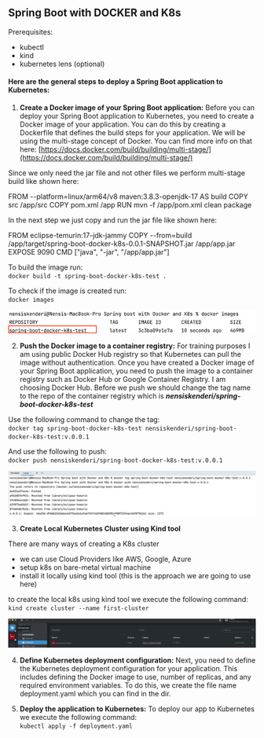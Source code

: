 ## Spring Boot with DOCKER and K8s

Prerequisites:

* kubectl
* kind
* kubernetes lens (optional)

#### Here are the general steps to deploy a Spring Boot application to Kubernetes:

1. **Create a Docker image of your Spring Boot application:** 
Before you can deploy your Spring Boot application to Kubernetes, you need to create a Docker image of your application. You can do this by creating a Dockerfile that defines the build steps for your application.
We will be using the multi-stage concept of Docker. You can find more info on that here:
[https://docs.docker.com/build/building/multi-stage/](https://docs.docker.com/build/building/multi-stage/)

Since we only need the jar file and not other files we perform multi-stage build like shown here:<br>

FROM --platform=linux/arm64/v8 maven:3.8.3-openjdk-17 AS build
COPY src /app/src
COPY pom.xml /app
RUN mvn -f /app/pom.xml clean package

In the next step we just copy and run the jar file like shown here:<br>

FROM eclipse-temurin:17-jdk-jammy
COPY --from=build /app/target/spring-boot-docker-k8s-0.0.1-SNAPSHOT.jar /app/app.jar
EXPOSE 9090
CMD ["java", "-jar", "/app/app.jar"]

To build the image run:<br>
   `docker build -t spring-boot-docker-k8s-test .`

To check if the image is created run:<br>
   `docker images`

![img_2.png](img_2.png)

2. **Push the Docker image to a container registry:** 
   For training purposes I am using public Docker Hub registry so that Kubernetes
   can pull the image without authentication.
Once you have created a Docker image of your Spring Boot application, you need to push the image to a container registry such as Docker Hub or Google Container Registry.
I am choosing Docker Hub. Before we push we should change the tag name to the repo
of the container registry which is **_nensiskenderi/spring-boot-docker-k8s-test_**

Use the following command to change the tag:<br>
`docker tag spring-boot-docker-k8s-test nensiskenderi/spring-boot-docker-k8s-test:v.0.0.1`

And use the following to push:<br>
`docker push nensiskenderi/spring-boot-docker-k8s-test:v.0.0.1`

![img_3.png](img_3.png)

3. **Create Local Kubernetes Cluster using Kind tool**

There are many ways of creating a K8s cluster
* we can use Cloud Providers like AWS, Google, Azure 
* setup k8s on bare-metal virtual machine
* install it locally using kind tool (this is the approach we are going to use here)

to create the local k8s using kind tool we execute the following command:<br>
   `kind create cluster --name first-cluster`

![img.png](img.png)
   
4. **Define Kubernetes deployment configuration:**
Next, you need to define the Kubernetes deployment configuration for your application. This includes defining the Docker image to use, number of replicas, and any required environment variables.
To do this, we create the file name deployment.yaml which you can find in the dir.


5. **Deploy the application to Kubernetes:**
   To deploy our app to Kubernetes we execute the following command:<br>
   `kubectl apply -f deployment.yaml` 